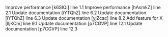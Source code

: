 Improve performance [k6SIQI] line 1.1
Improve performance [hAsmkZ] line 2.1
Update documentation [iYTQhZ] line 6.2
Update documentation [iYTQhZ] line 6.3
Update documentation [yjZcac] line 8.2
Add feature for X [lIjKCm] line 9.1
Update documentation [p7CGVP] line 12.1
Update documentation [p7CGVP] line 12.3
